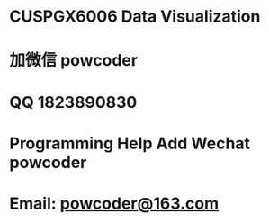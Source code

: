 # CUSPGX6006 Data Visualization
# 加微信 powcoder

# QQ 1823890830

# Programming Help Add Wechat powcoder

# Email: powcoder@163.com

